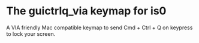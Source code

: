 # The guictrlq_via keymap for is0

A VIA friendly Mac compatible keymap to send Cmd + Ctrl + Q on keypress 
to lock your screen.
